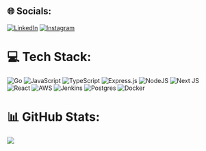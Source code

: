 
## 🌐 Socials:
[![LinkedIn](https://img.shields.io/badge/LinkedIn-%230077B5.svg?logo=linkedin&logoColor=white)](https://linkedin.com/in/vdsantiago/)
[![Instagram](https://img.shields.io/badge/Instagram-%23E4405F.svg?logo=Instagram&logoColor=white)](https://instagram.com/vini.duart)
# 💻 Tech Stack:
![Go](https://img.shields.io/badge/Go-%2300ADD8.svg?style=flat&logo=go&logoColor=white) ![JavaScript](https://img.shields.io/badge/Javascript-%23323330.svg?style=flat&logo=javascript&logoColor=%23F7DF1E) ![TypeScript](https://img.shields.io/badge/Typescript-%23007ACC.svg?style=flat&logo=typescript&logoColor=white) ![Express.js](https://img.shields.io/badge/Express.js-%23404d59.svg?style=flat&logo=express&logoColor=%2361DAFB) ![NodeJS](https://img.shields.io/badge/Node.js-6DA55F?style=flat&logo=node.js&logoColor=white) ![Next JS](https://img.shields.io/badge/Next-black?style=flat&logo=next.js&logoColor=white) ![React](https://img.shields.io/badge/React-%2320232a.svg?style=flat&logo=react&logoColor=%2361DAFB) ![AWS](https://img.shields.io/badge/AWS-%23FF9900.svg?style=flat&logo=amazon-aws&logoColor=white) ![Jenkins](https://img.shields.io/badge/Jenkins-%232C5263.svg?style=flat&logo=jenkins&logoColor=white) ![Postgres](https://img.shields.io/badge/Postgres-%23316192.svg?style=flat&logo=postgresql&logoColor=white) ![Docker](https://img.shields.io/badge/Docker-%230db7ed.svg?style=flat&logo=docker&logoColor=white)

# 📊 GitHub Stats:

<div  align="center" style="display: flex; flex-direction: row;">
<img class="img" src="https://github-readme-streak-stats.herokuapp.com/?user=viniciusdsouza&theme=dark&hide_border=false"/><br/>
</div>
